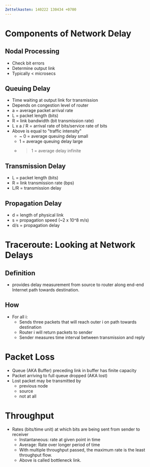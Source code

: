 ```yaml
---
Zettelkasten: 140222 130434 +0700
---
```

# Components of Network Delay
## Nodal Processing
* Check bit errors
* Determine output link
* Typically < microsecs

## Queuing Delay
* Time waiting at output link for transmission
* Depends on congestion level of router
* a = average packet arrival rate
* L = packet length (bits)
* R = link bandwidth (bit transmission rate)
* L x a / R = arrival rate of bits/service rate of bits
* Above is equal to "traffic intensity"
	* ~ 0 = average queuing delay small
	* 1 = average queuing delay large
	* > 1 = average delay infinite

## Transmission Delay
* L = packet length (bits)
* R = link transmission rate (bps)
* L/R = transmission delay

## Propagation Delay
* d = length of physical link
* s = propagation speed (~2 x 10^8 m/s)
* d/s = propagation delay

# Traceroute: Looking at Network Delays
## Definition
* provides delay measurement from source to router along end-end Internet path towards destination.

## How
* For all i:
	* Sends three packets that will reach outer i on path towards destination
	* Router i will return packets to sender
	*  Sender measures time interval between transmission and reply

# Packet Loss
* Queue (AKA Buffer) preceding link in buffer has finite capacity
* Packet arriving to full queue dropped (AKA lost)
* Lost packet may be transmitted by
	* previous node
	* source
	* not at all

# Throughput
* Rates (bits/time unit) at which bits are being sent from sender to receiver
	* Instantaneous: rate at given point in time
	* Average: Rate over longer period of time
	* With multiple throughput passed, the maximum rate is the least throughput flow.
	* Above is called bottleneck link.